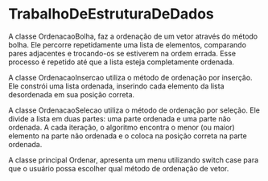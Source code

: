 # TrabalhoDeEstruturaDeDados
A classe OrdenacaoBolha, faz a ordenação de um vetor através do método bolha. Ele percorre repetidamente uma lista de elementos, comparando pares adjacentes e trocando-os se estiverem na ordem errada. Esse processo é repetido até que a lista esteja completamente ordenada.

A classe OrdenacaoInsercao utiliza o método de ordenação por inserção. Ele constrói uma lista ordenada, inserindo cada elemento da lista desordenada em sua posição correta.

A classe OrdenacaoSelecao utiliza o método de ordenação por seleção. Ele divide a lista em duas partes: uma parte ordenada e uma parte não ordenada. A cada iteração, o algoritmo encontra o menor (ou maior) elemento na parte não ordenada e o coloca na posição correta na parte ordenada.

A classe principal Ordenar, apresenta um menu utilizando switch case para que o usuário possa escolher qual método de ordenação de vetor.
